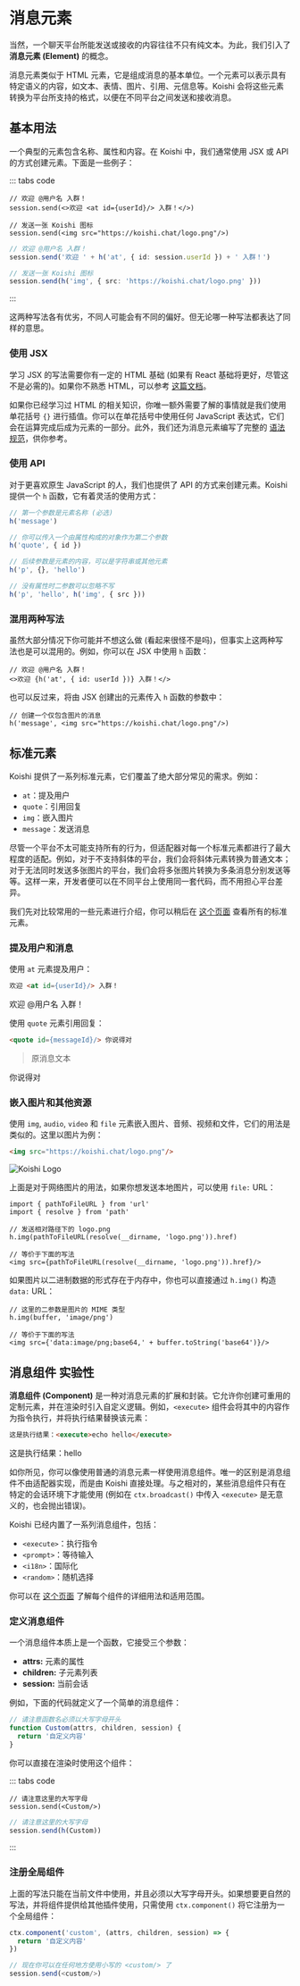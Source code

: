 # 消息元素

当然，一个聊天平台所能发送或接收的内容往往不只有纯文本。为此，我们引入了 **消息元素 (Element)** 的概念。

消息元素类似于 HTML 元素，它是组成消息的基本单位。一个元素可以表示具有特定语义的内容，如文本、表情、图片、引用、元信息等。Koishi 会将这些元素转换为平台所支持的格式，以便在不同平台之间发送和接收消息。

## 基本用法

一个典型的元素包含名称、属性和内容。在 Koishi 中，我们通常使用 JSX 或 API 的方式创建元素。下面是一些例子：

::: tabs code
```tsx title=JSX
// 欢迎 @用户名 入群！
session.send(<>欢迎 <at id={userId}/> 入群！</>)

// 发送一张 Koishi 图标
session.send(<img src="https://koishi.chat/logo.png"/>)
```
```ts title=API
// 欢迎 @用户名 入群！
session.send('欢迎 ' + h('at', { id: session.userId }) + ' 入群！')

// 发送一张 Koishi 图标
session.send(h('img', { src: 'https://koishi.chat/logo.png' }))
```
:::

这两种写法各有优劣，不同人可能会有不同的偏好。但无论哪一种写法都表达了同样的意思。

### 使用 JSX

学习 JSX 的写法需要你有一定的 HTML 基础 (如果有 React 基础将更好，尽管这不是必需的)。如果你不熟悉 HTML，可以参考 [这篇文档](https://developer.mozilla.org/zh-CN/docs/Glossary/Element)。

如果你已经学习过 HTML 的相关知识，你唯一额外需要了解的事情就是我们使用单花括号 `{}` 进行插值。你可以在单花括号中使用任何 JavaScript 表达式，它们会在运算完成后成为元素的一部分。此外，我们还为消息元素编写了完整的 [语法规范](../../api/message/syntax.md)，供你参考。

### 使用 API

对于更喜欢原生 JavaScript 的人，我们也提供了 API 的方式来创建元素。Koishi 提供一个 `h` 函数，它有着灵活的使用方式：

```ts
// 第一个参数是元素名称 (必选)
h('message')

// 你可以传入一个由属性构成的对象作为第二个参数
h('quote', { id })

// 后续参数是元素的内容，可以是字符串或其他元素
h('p', {}, 'hello')

// 没有属性时二参数可以忽略不写
h('p', 'hello', h('img', { src }))
```

### 混用两种写法

虽然大部分情况下你可能并不想这么做 (看起来很怪不是吗)，但事实上这两种写法也是可以混用的。例如，你可以在 JSX 中使用 `h` 函数：

```tsx
// 欢迎 @用户名 入群！
<>欢迎 {h('at', { id: userId })} 入群！</>
```

也可以反过来，将由 JSX 创建出的元素传入 `h` 函数的参数中：

```tsx
// 创建一个仅包含图片的消息
h('message', <img src="https://koishi.chat/logo.png"/>)
```

## 标准元素

Koishi 提供了一系列标准元素，它们覆盖了绝大部分常见的需求。例如：

- `at`：提及用户
- `quote`：引用回复
- `img`：嵌入图片
- `message`：发送消息

尽管一个平台不太可能支持所有的行为，但适配器对每一个标准元素都进行了最大程度的适配。例如，对于不支持斜体的平台，我们会将斜体元素转换为普通文本；对于无法同时发送多张图片的平台，我们会将多张图片转换为多条消息分别发送等等。这样一来，开发者便可以在不同平台上使用同一套代码，而不用担心平台差异。

我们先对比较常用的一些元素进行介绍，你可以稍后在 [这个页面](../../api/message/elements.md) 查看所有的标准元素。

### 提及用户和消息

使用 `at` 元素提及用户：

```html
欢迎 <at id={userId}/> 入群！
```

<chat-panel>
<chat-message nickname="Koishi">欢迎 @用户名 入群！</chat-message>
</chat-panel>

使用 `quote` 元素引用回复：

```html
<quote id={messageId}/> 你说得对
```

<chat-panel>
<chat-message nickname="Koishi">
<blockquote>原消息文本</blockquote>
你说得对
</chat-message>
</chat-panel>

### 嵌入图片和其他资源

使用 `img`, `audio`, `video` 和 `file` 元素嵌入图片、音频、视频和文件，它们的用法是类似的。这里以图片为例：

```html
<img src="https://koishi.chat/logo.png"/>
```

<chat-panel>
<chat-message nickname="Koishi">
<img src="https://koishi.chat/logo.png" alt="Koishi Logo" style="max-width: 100px">
</chat-message>
</chat-panel>

上面是对于网络图片的用法，如果你想发送本地图片，可以使用 `file:` URL：

```tsx
import { pathToFileURL } from 'url'
import { resolve } from 'path'

// 发送相对路径下的 logo.png
h.img(pathToFileURL(resolve(__dirname, 'logo.png')).href)

// 等价于下面的写法
<img src={pathToFileURL(resolve(__dirname, 'logo.png')).href}/>
```

如果图片以二进制数据的形式存在于内存中，你也可以直接通过 `h.img()` 构造 `data:` URL：

```tsx
// 这里的二参数是图片的 MIME 类型
h.img(buffer, 'image/png')

// 等价于下面的写法
<img src={'data:image/png;base64,' + buffer.toString('base64')}/>
```

## 消息组件 <badge type="warning">实验性</badge>

**消息组件 (Component)** 是一种对消息元素的扩展和封装。它允许你创建可重用的定制元素，并在渲染时引入自定义逻辑。例如，`<execute>` 组件会将其中的内容作为指令执行，并将执行结果替换该元素：

```html
这是执行结果：<execute>echo hello</execute>
```

<chat-panel>
<chat-message nickname="Koishi">这是执行结果：hello</chat-message>
</chat-panel>

如你所见，你可以像使用普通的消息元素一样使用消息组件。唯一的区别是消息组件不由适配器实现，而是由 Koishi 直接处理。与之相对的，某些消息组件只有在特定的会话环境下才能使用 (例如在 `ctx.broadcast()` 中传入 `<execute>` 是无意义的，也会抛出错误)。

Koishi 已经内置了一系列消息组件，包括：

- `<execute>`：执行指令
- `<prompt>`：等待输入
- `<i18n>`：国际化
- `<random>`：随机选择

你可以在 [这个页面](../../api/message/components.md) 了解每个组件的详细用法和适用范围。

### 定义消息组件

一个消息组件本质上是一个函数，它接受三个参数：

- **attrs:** 元素的属性
- **children:** 子元素列表
- **session:** 当前会话

例如，下面的代码就定义了一个简单的消息组件：

```ts
// 请注意函数名必须以大写字母开头
function Custom(attrs, children, session) {
  return '自定义内容'
}
```

你可以直接在渲染时使用这个组件：

::: tabs code
```tsx title=JSX
// 请注意这里的大写字母
session.send(<Custom/>)
```
```ts title=API
// 请注意这里的大写字母
session.send(h(Custom))
```
:::

### 注册全局组件

上面的写法只能在当前文件中使用，并且必须以大写字母开头。如果想要更自然的写法，并将组件提供给其他插件使用，只需使用 `ctx.component()` 将它注册为一个全局组件：

```ts
ctx.component('custom', (attrs, children, session) => {
  return '自定义内容'
})

// 现在你可以在任何地方使用小写的 <custom/> 了
session.send(<custom/>)
```
